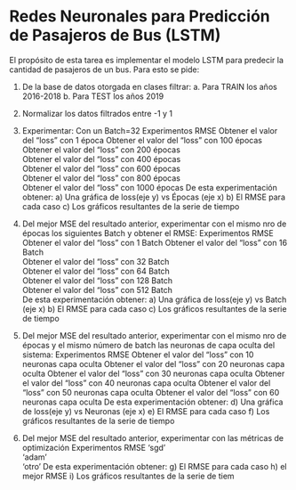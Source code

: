 # Redes Neuronales para Predicción de Pasajeros de Bus (LSTM)
El propósito de esta tarea es implementar el modelo LSTM para predecir la cantidad de pasajeros de un bus.
Para esto se pide:
1.	De la base de datos otorgada en clases filtrar:
  a.	Para TRAIN los años 2016-2018 
  b.	Para TEST los años 2019 
2.	Normalizar los datos filtrados entre -1 y 1
3.	Experimentar: Con un Batch=32
    Experimentos	RMSE
    Obtener el valor del “loss” con 1 época	
    Obtener el valor del “loss” con 100 épocas	
    Obtener el valor del “loss” con 200 épocas	
    Obtener el valor del “loss” con 400 épocas	
    Obtener el valor del “loss” con 600 épocas	
    Obtener el valor del “loss” con 800 épocas	
    Obtener el valor del “loss” con 1000 épocas	
De esta experimentación obtener:
  a)	Una gráfica de loss(eje y) vs Épocas (eje x)
  b)	El RMSE para cada caso
  c)	Los gráficos resultantes de la serie de tiempo

4.	Del mejor MSE del resultado anterior, experimentar con el mismo nro de épocas los siguientes Batch y obtener el RMSE:
    Experimentos	RMSE
    Obtener el valor del “loss” con 1 Batch	
    Obtener el valor del “loss” con 16 Batch	
    Obtener el valor del “loss” con 32 Batch	
    Obtener el valor del “loss” con 64 Batch	
    Obtener el valor del “loss” con 128 Batch	
    Obtener el valor del “loss” con 512 Batch	
De esta experimentación obtener:
    a)	Una gráfica de loss(eje y) vs Batch (eje x)
    b)	El RMSE para cada caso
    c)	Los gráficos resultantes de la serie de tiempo
5.	Del mejor MSE del resultado anterior, experimentar con el mismo nro de épocas y el mismo número de batch las neuronas de capa oculta del sistema:
    Experimentos	RMSE
    Obtener el valor del “loss” con 10 neuronas capa oculta	
    Obtener el valor del “loss” con 20 neuronas capa oculta	
    Obtener el valor del “loss” con 30 neuronas capa oculta	
    Obtener el valor del “loss” con 40 neuronas capa oculta	
    Obtener el valor del “loss” con 50 neuronas capa oculta	
    Obtener el valor del “loss” con 60 neuronas capa oculta	
De esta experimentación obtener:
    d)	Una gráfica de loss(eje y) vs Neuronas (eje x)
    e)	El RMSE para cada caso
    f)	Los gráficos resultantes de la serie de tiempo

6.	Del mejor MSE del resultado anterior, experimentar con las métricas de optimización 
    Experimentos	RMSE
    ‘sgd’	
    ‘adam’	
    ‘otro’
De esta experimentación obtener:
    g)	El RMSE para cada caso
    h)	el mejor RMSE 
    i)	Los gráficos resultantes de la serie de tiem 
